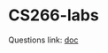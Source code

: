 # CS266-labs

Questions link: [doc](https://docs.google.com/document/d/1gWBJoRdwz3RbW8OwM3GzGn6O9szeg5IZpmJA8a6rE_4/edit)
